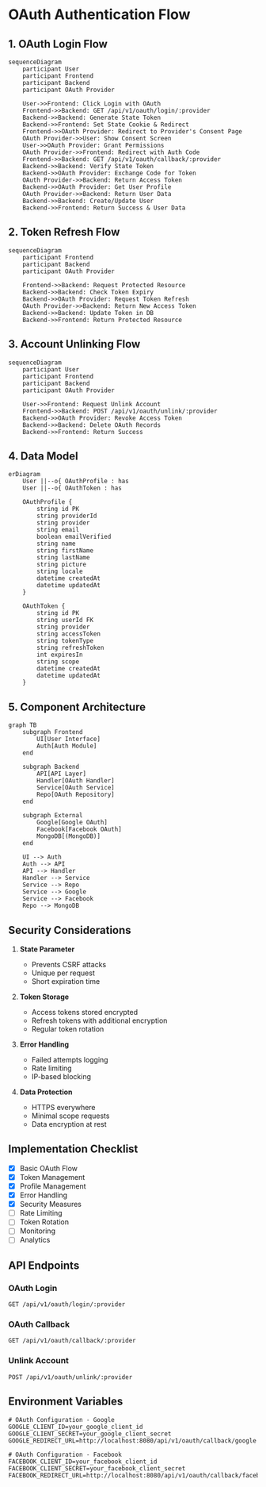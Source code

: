 # OAuth Authentication Flow

## 1. OAuth Login Flow

```mermaid
sequenceDiagram
    participant User
    participant Frontend
    participant Backend
    participant OAuth Provider

    User->>Frontend: Click Login with OAuth
    Frontend->>Backend: GET /api/v1/oauth/login/:provider
    Backend->>Backend: Generate State Token
    Backend->>Frontend: Set State Cookie & Redirect
    Frontend->>OAuth Provider: Redirect to Provider's Consent Page
    OAuth Provider->>User: Show Consent Screen
    User->>OAuth Provider: Grant Permissions
    OAuth Provider->>Frontend: Redirect with Auth Code
    Frontend->>Backend: GET /api/v1/oauth/callback/:provider
    Backend->>Backend: Verify State Token
    Backend->>OAuth Provider: Exchange Code for Token
    OAuth Provider->>Backend: Return Access Token
    Backend->>OAuth Provider: Get User Profile
    OAuth Provider->>Backend: Return User Data
    Backend->>Backend: Create/Update User
    Backend->>Frontend: Return Success & User Data
```

## 2. Token Refresh Flow

```mermaid
sequenceDiagram
    participant Frontend
    participant Backend
    participant OAuth Provider

    Frontend->>Backend: Request Protected Resource
    Backend->>Backend: Check Token Expiry
    Backend->>OAuth Provider: Request Token Refresh
    OAuth Provider->>Backend: Return New Access Token
    Backend->>Backend: Update Token in DB
    Backend->>Frontend: Return Protected Resource
```

## 3. Account Unlinking Flow

```mermaid
sequenceDiagram
    participant User
    participant Frontend
    participant Backend
    participant OAuth Provider

    User->>Frontend: Request Unlink Account
    Frontend->>Backend: POST /api/v1/oauth/unlink/:provider
    Backend->>OAuth Provider: Revoke Access Token
    Backend->>Backend: Delete OAuth Records
    Backend->>Frontend: Return Success
```

## 4. Data Model

```mermaid
erDiagram
    User ||--o{ OAuthProfile : has
    User ||--o{ OAuthToken : has

    OAuthProfile {
        string id PK
        string providerId
        string provider
        string email
        boolean emailVerified
        string name
        string firstName
        string lastName
        string picture
        string locale
        datetime createdAt
        datetime updatedAt
    }

    OAuthToken {
        string id PK
        string userId FK
        string provider
        string accessToken
        string tokenType
        string refreshToken
        int expiresIn
        string scope
        datetime createdAt
        datetime updatedAt
    }
```

## 5. Component Architecture

```mermaid
graph TB
    subgraph Frontend
        UI[User Interface]
        Auth[Auth Module]
    end

    subgraph Backend
        API[API Layer]
        Handler[OAuth Handler]
        Service[OAuth Service]
        Repo[OAuth Repository]
    end

    subgraph External
        Google[Google OAuth]
        Facebook[Facebook OAuth]
        MongoDB[(MongoDB)]
    end

    UI --> Auth
    Auth --> API
    API --> Handler
    Handler --> Service
    Service --> Repo
    Service --> Google
    Service --> Facebook
    Repo --> MongoDB
```

## Security Considerations

1. **State Parameter**

   - Prevents CSRF attacks
   - Unique per request
   - Short expiration time

2. **Token Storage**

   - Access tokens stored encrypted
   - Refresh tokens with additional encryption
   - Regular token rotation

3. **Error Handling**

   - Failed attempts logging
   - Rate limiting
   - IP-based blocking

4. **Data Protection**
   - HTTPS everywhere
   - Minimal scope requests
   - Data encryption at rest

## Implementation Checklist

- [x] Basic OAuth Flow
- [x] Token Management
- [x] Profile Management
- [x] Error Handling
- [x] Security Measures
- [ ] Rate Limiting
- [ ] Token Rotation
- [ ] Monitoring
- [ ] Analytics

## API Endpoints

### OAuth Login

```http
GET /api/v1/oauth/login/:provider
```

### OAuth Callback

```http
GET /api/v1/oauth/callback/:provider
```

### Unlink Account

```http
POST /api/v1/oauth/unlink/:provider
```

## Environment Variables

```env
# OAuth Configuration - Google
GOOGLE_CLIENT_ID=your_google_client_id
GOOGLE_CLIENT_SECRET=your_google_client_secret
GOOGLE_REDIRECT_URL=http://localhost:8080/api/v1/oauth/callback/google

# OAuth Configuration - Facebook
FACEBOOK_CLIENT_ID=your_facebook_client_id
FACEBOOK_CLIENT_SECRET=your_facebook_client_secret
FACEBOOK_REDIRECT_URL=http://localhost:8080/api/v1/oauth/callback/facebook
```
